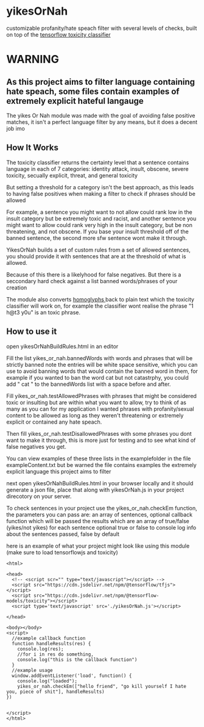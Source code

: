 # yikesOrNah
  customizable profanity/hate speach filter with several levels of checks, built on top of the 
    <a href="https://github.com/tensorflow/tfjs-models/tree/master/toxicity">
  tensorflow toxicity classifier
  </a>

  # WARNING
  ## As this project aims to filter language containing hate speach, some files contain examples of extremely explicit hateful langauge

The yikes Or Nah module was made with the goal of avoiding false positive matches, it isn't a perfect language filter by any means,
but it does a decent job imo

## How It Works

The toxicity classifier returns the certainty level that a sentence contains language in each of 7 categories:
identity attack, insult, obscene, severe toxicity, secually explicit, threat, and general toxicity

But setting a threshold for a category isn't the best approach, as this leads to having false positives when making a filter to check if phrases should be allowed


For example, a sentence you might want to not allow could rank low in the insult category but be extremely toxic and racist, and another sentence you might want to allow could rank very high in the insult category, but be non threatening, and not obscene. If you base your insult threshold off of the banned sentence, the second more sfw sentence wont make it through.

YikesOrNah builds a set of custom rules from a set of allowed sentences, you should provide it with sentences that are at the threshold of what is allowed.

Because of this there is a likelyhood for false negatives. But there is a seccondary hard check against a list banned words/phrases of your creation

The module also converts <a href="https://en.wikipedia.org/wiki/Homoglyph#:~:text=In%20orthography%20and%20typography%2C%20a,of%20characters%20sharing%20these%20properties."> homoglyphs </a> back to plain text which the toxicity classifier will work on, for example the classifier wont realise the phrase "1 h@t3 y0u" is an toxic phrase.


## How to use it

open yikesOrNahBuildRules.html in an editor

Fill the list yikes_or_nah.bannedWords with words and phrases that will be strictly banned
note the entries will be white space sensitive, which you can use to avoid banning words that would contain the banned word in them, for example if you wanted to ban the word cat but not catastrphy,
you could add " cat " to the bannedWords list with a space before and after.

Fill yikes_or_nah.testAllowedPhrases with phrases that might be considered toxic or insulting but are within what you want to allow, try to think of as many as you can
for my application I wanted phrases with profanity/sexual content to be allowed as long as they weren't threatening or extremely explicit or contained any hate speach.

Then fill yikes_or_nah.testDisallowedPhrases with some phrases you dont want to make it through, this is more just for testing and to see what kind of false negatives you get.

You can view examples of these three lists in the examplefolder in the file exampleContent.txt but be warned the file contains examples the extremely explicit language this project aims to filter

next open yikesOrNahBuildRules.html in your browser locally and it should generate a json file, place that along with yikesOrNah.js in your project direcotory on your server.



To check sentences in your project use the yikes_or_nah.checkEm function, the parameters you can pass are:
an array of sentences,
optional callback function which will be passed the results which are an array of true/false (yikes/not yikes) for each sentence
optional true or false to console log info about the sentences passed, false by default


here is an example of what your project might look like using this module (make sure to load tensorflowjs and toxicity)
```
<html>

<head>
  <!-- <script scr="" type="text/javascript"></script> -->
  <script src="https://cdn.jsdelivr.net/npm/@tensorflow/tfjs"></script>
  <script src="https://cdn.jsdelivr.net/npm/@tensorflow-models/toxicity"></script>
  <script type='text/javascript' src='./yikesOrNah.js'></script>

</head>

<body></body>
<script>
  //example callback function
  function handleResults(res) {
    console.log(res);
    //for i in res do something, 
    console.log("this is the callback function")
  }
  //example usage
  window.addEventListener('load', function() {
    console.log("loaded");
    yikes_or_nah.checkEm(["hello friend", "go kill yourself I hate you, piece of shit"], handleResults)
})
 

</script>
</html>
```